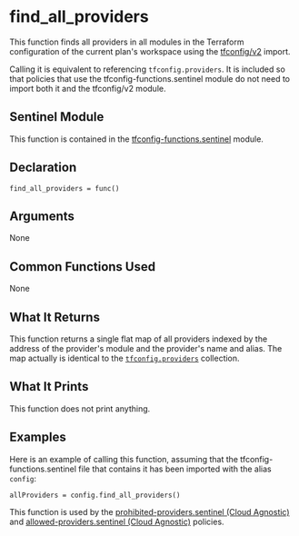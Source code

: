 # find_all_providers
This function finds all providers in all modules in the Terraform configuration of the current plan's workspace using the [tfconfig/v2](https://www.terraform.io/docs/cloud/sentinel/import/tfconfig-v2.html) import.

Calling it is equivalent to referencing `tfconfig.providers`. It is included so that policies that use the tfconfig-functions.sentinel module do not need to import both it and the tfconfig/v2 module.

## Sentinel Module
This function is contained in the [tfconfig-functions.sentinel](../../tfconfig-functions.sentinel) module.

## Declaration
`find_all_providers = func()`

## Arguments
None

## Common Functions Used
None

## What It Returns
This function returns a single flat map of all providers indexed by the address of the provider's module and the provider's name and alias. The map actually is identical to the [`tfconfig.providers`](https://www.terraform.io/docs/cloud/sentinel/import/tfconfig-v2.html#the-providers-collection) collection.

## What It Prints
This function does not print anything.

## Examples
Here is an example of calling this function, assuming that the tfconfig-functions.sentinel file that contains it has been imported with the alias `config`:
```
allProviders = config.find_all_providers()
```

This function is used by the [prohibited-providers.sentinel (Cloud Agnostic)](../../../cloud-agnostic/prohibited-providers.sentinel) and [allowed-providers.sentinel (Cloud Agnostic)](../../../cloud-agnostic/allowed-providers.sentinel) policies.
